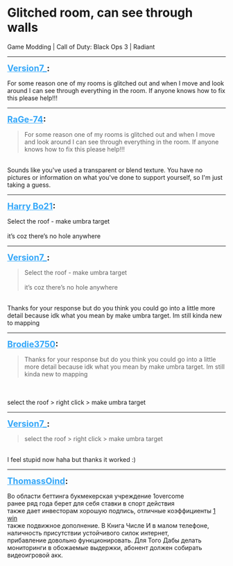 # Glitched room, can see through walls
Game Modding | Call of Duty: Black Ops 3 | Radiant

---
<strong style="font-size: 1.4em;"><span style="text-decoration: underline;text-decoration-color: #34a7f9;"><span style="color:#34a7f9;">Version7_</span></span>:</strong>

<p>For some reason one of my rooms is glitched out and when I move and look around I can see through everything in the room. If anyone knows how to fix this please help!!!</p>

---
<strong style="font-size: 1.4em;"><span style="text-decoration: underline;text-decoration-color: #34a7f9;"><span style="color:#34a7f9;">RaGe-74</span></span>:</strong>

<p><blockquote>For some reason one of my rooms is glitched out and when I move and look around I can see through everything in the room. If anyone knows how to fix this please help!!!<br /></blockquote><br />Sounds like you&#39;ve used a transparent or blend texture. You have no pictures or information on what you&#39;ve done to support yourself, so I&#39;m just taking a guess.</p>

---
<strong style="font-size: 1.4em;"><span style="text-decoration: underline;text-decoration-color: #34a7f9;"><span style="color:#34a7f9;">Harry Bo21</span></span>:</strong>

<p>Select the roof - make umbra target<br /><br />it’s coz there’s no hole anywhere</p>

---
<strong style="font-size: 1.4em;"><span style="text-decoration: underline;text-decoration-color: #34a7f9;"><span style="color:#34a7f9;">Version7_</span></span>:</strong>

<p><blockquote>Select the roof - make umbra target<br /><br />it’s coz there’s no hole anywhere<br /></blockquote><br />Thanks for your response but do you think you could go into a little more detail because idk what you mean by make umbra target. Im still kinda new to mapping</p>

---
<strong style="font-size: 1.4em;"><span style="text-decoration: underline;text-decoration-color: #34a7f9;"><span style="color:#34a7f9;">Brodie3750</span></span>:</strong>

<p><blockquote>Thanks for your response but do you think you could go into a little more detail because idk what you mean by make umbra target. Im still kinda new to mapping<br /></blockquote><br /> <br />select the roof &gt; right click &gt; make umbra target</p>

---
<strong style="font-size: 1.4em;"><span style="text-decoration: underline;text-decoration-color: #34a7f9;"><span style="color:#34a7f9;">Version7_</span></span>:</strong>

<p><blockquote>select the roof &gt; right click &gt; make umbra target<br /></blockquote><br />I feel stupid now haha but thanks it worked :)</p>

---
<strong style="font-size: 1.4em;"><span style="text-decoration: underline;text-decoration-color: #34a7f9;"><span style="color:#34a7f9;">ThomassOind</span></span>:</strong>

<p>Во области беттинга букмекерская учреждение 1overcome <br />ранее ряд года берет для себя ставки в спорт действия <br />также дает инвесторам хорошую подпись, отличные коэффициенты <a href="https://freecomrussia.ru">1 win </a> <br />также подвижное дополнение. В Книга Числе И в малом телефоне, <br />наличность присутствии устойчивого силок интернет, <br />прибавление довольно функционировать. Для Того Дабы делать <br />мониторинги в обожаемые выдержки, абонент должен собирать <br />видеоигровой акк.</p>
